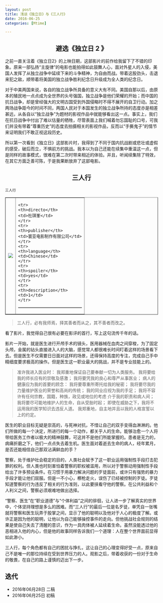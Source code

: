 ```yaml
---
layout: post
title: 浅谈《独立日》与《三人行》
date: 2016-06-25
categories: [Mtime]

---
```


## <center>避选《独立日 2 》</center>

之前一直关注着《独立日2》的上映日期，这部影片的前作给我留下了不错的印象。原来一部弘扬“主旋律”的电影也能拍得如此鼓舞人心，面对外星人的入侵，美国人发挥了从独立战争中延续下来的斗争精神，为自由而战。带着这股劲头，击退来犯之敌，顺带着将美国的独立战争胜利纪念日升级成为全人类的纪念日。

对于中美两国来说，各自的独立战争所具备的意义大有不同。美国自那以后，由原本的殖民地一点点成为全世界的头号强国，独立战争是他们荣耀的开始；而中国的抗日战争，却是曾经强大的文明古国受到外国侵略时不得不展开的自卫行动。加之两场战争距今的时间不同，两国人民对于本国发生的独立战争所持的态度亦是相差甚远，从各自以“独立战争”为题材的影视作品中就能够看出这一点。事实上，我们在抗日战争中付出了难以估量的牺牲，尽管表面上我们喊着勿忘国耻的口号，可我们并没有带着“尊重历史”的态度去拍摄相关的影视作品，反而以“手撕鬼子”的情节来证明我们不敢正视这段历史。

所以第一次看到《独立日》这部影片时，我得到了不同于国内抗战剧或悲壮或虚假的感受，破后而立，不惧前方的挑战。我本以为自己还能在续集中重温这一点，但是同样的故事模式，很难在第二次时带来相近的体验。并且，听闻续集除了特效，在其它方面乏善可陈，于是我果断放弃了这部电影。

## <center>三人行</center>

```
三人行
```
<html>
<body>

<table border="1">
<tr>
<td>
<img src = "http://img31.mtime.cn/mt/2016/06/03/115715.64297762_96X128.jpg">
</td>

<td>
<table border="1">

    <tr>
    <th>directo</th>
    <td>杜琪峯</td>
    </tr>
    <tr>
    <th>publisher</th>
    <td>寰亚电影制作有限公司</td>
    </tr>
    <tr>
    <th>language</th>
    <td>Chinese</td>
    </tr>
    <tr>
    <th>spoiler</th>
    <td>yes</td>
    </tr>
    <tr>
    <th>description</th>
    <td>1</td>
    </tr>


</table>
</td>

</tr>
</table>

</body>
</html>

> 三人行，必有我师焉，择其善者而从之，其不善者而改之。

看了影片，我觉得自己很有必要在影评的首行，写上这句流传千年的话。

影片一开始，就是医生进行开颅手术的镜头，医用器械在血肉之间穿梭，为了固定头颅，金属的钻头直接进入人的大脑，感觉常人都很难长时间盯着这样的场景看下去。但是医生不仅需要日日面对这样的场景，还得保持高度的专注，完成自己手中精细度要求极高的操作。但是医生这一职业最大的挑战，并不是专业技能上的。

> 准许我进入医业时：
> 我郑重地保证自己要奉献一切为人类服务。
> 我将要给我的师长应有的崇敬及感激；
> 我将要凭我的良心和尊严从事医业；
> 病人的健康应为我的首要的顾念：
> 我将要尊重所寄托给我的秘密；
> 我将要尽我的力量维护医业的荣誉和高尚的传统；
> 我的同业应视为我的手足；
> 我将不容许有任何宗教，国籍，种族，政见或地位的考虑
> 介于我的职责和病人间；
> 我将要尽可能地维护人的生命，自从受胎时起；
> 即使在威胁之下，我将不运用我的医学知识去违反人道。
> 我郑重地，自主地并且以我的人格宣誓以上的约定。

医生的职业目标无疑是崇高的，与死神对抗，不惜让自己的双手变得血淋淋的。他们所做的每一个决定，所进行的每一个动作，都关乎人的生命。能够治愈一个人将带给医务工作者以极大的精神鼓舞，可这并不是他们所能掌握的。患者是无力的，病痛折磨之下，他们一点点失去着生机。医生面对着逝去生命的病人，经年累月，是否还能相信自己那双沾满鲜血的手？

警察，处于维护社会稳定的目的，人类社会赋予了这一职业运用强制性手段打击犯罪的权利。但人类也时刻害怕着警察的职权被滥用，所以对于警察动用强制性手段给出了许多预设条件。在习惯于用暴力解决问题的歹徒面前，或许只有强势的暴力手段才能让他们屈服。但是一不小心，檫枪走火，误伤了已经被控制的歹徒。歹徒知道警察的行为违反了相关的行为准则，以此要挟看守他的警察。在公共利益和个人利义之间，警察必须艰难地做出选择。

“警察、医生”在“职业道德”与“个体利益”之间的徘徊，让人进一步了解真实的世界中，个体坚持理想是多么的困难。而“三人行”的最后一位是名歹徒，单凭自一张嘴就将警察和医生玩弄于股掌之间，显示了他的聪明以及他对于人心的极度了解。或许正是因为他的聪明，让他以为自己能够操控事件的走向。但他挑战社会规则的结果是使自己失去了清醒的意识，作为一具肉体被人延续着生命。虽然没能透过他的恶相进入他的内心，但是他的故事同样告诉我们一个道理：人在整个世界面前显得如此渺小。

三人行，每个角色都有自己的困扰与挣扎，这让自己的心理变得好受一点，原来自己不是唯一的那位持续在受到世界压力的人。观影之后，带着收获的一份对于生命的敬畏，在自己的路上谨慎的迈出下一步。

## 迭代

* 2016年06月28日 二稿
* 2016年06月25日 初稿

